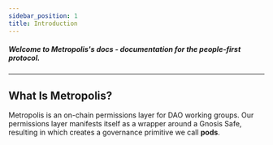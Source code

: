 ```yaml
---
sidebar_position: 1
title: Introduction
---
```


##### Welcome to Metropolis's docs - documentation for the people-first protocol.

---

## What Is Metropolis?

Metropolis is an on-chain permissions layer for DAO working groups. Our permissions layer manifests itself as a wrapper around a Gnosis Safe, resulting in which creates a governance primitive we call **pods**.